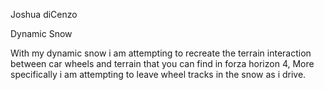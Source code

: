 Joshua diCenzo

Dynamic Snow

With my dynamic snow i am attempting to recreate the terrain interaction
between car wheels and terrain that you can find in forza horizon 4,
More specifically i am attempting to leave wheel tracks in the snow as i drive.
